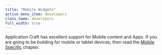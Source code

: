 ```yaml
---
title: "Mobile Widgets"
active_menu_item: developers
class_name: developers
full_width: true
---
```



Application Craft has excellent support for Mobile content and Apps. If you are going to be building for mobile or tablet devices, then read the [Mobile Specific](../../mobile-apps-sites/index.htm) chapter.

